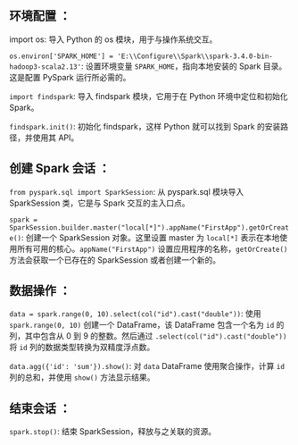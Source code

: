 ## **环境配置** ：

import os: 导入 Python 的 os 模块，用于与操作系统交互。

`os.environ['SPARK_HOME'] = 'E:\\Configure\\Spark\\spark-3.4.0-bin-hadoop3-scala2.13'`: 设置环境变量 `SPARK_HOME`，指向本地安装的 Spark 目录。这是配置 PySpark 运行所必需的。

`import findspark`: 导入 findspark 模块，它用于在 Python 环境中定位和初始化 Spark。

`findspark.init()`: 初始化 findspark，这样 Python 就可以找到 Spark 的安装路径，并使用其 API。

## **创建 Spark 会话** ：

`from pyspark.sql import SparkSession`: 从 pyspark.sql 模块导入 SparkSession 类，它是与 Spark 交互的主入口点。

`spark = SparkSession.builder.master("local[*]").appName("FirstApp").getOrCreate()`: 创建一个 SparkSession 对象。这里设置 master 为 `local[*]` 表示在本地使用所有可用的核心。`appName("FirstApp")` 设置应用程序的名称，`getOrCreate()` 方法会获取一个已存在的 SparkSession 或者创建一个新的。

## **数据操作** ：

`data = spark.range(0, 10).select(col("id").cast("double"))`: 使用 `spark.range(0, 10)` 创建一个 DataFrame，该 DataFrame 包含一个名为 `id` 的列，其中包含从 0 到 9 的整数。然后通过 `.select(col("id").cast("double"))` 将 `id` 列的数据类型转换为双精度浮点数。

`data.agg({'id': 'sum'}).show()`: 对 `data` DataFrame 使用聚合操作，计算 `id` 列的总和，并使用 `show()` 方法显示结果。

## **结束会话** ：

`spark.stop()`: 结束 SparkSession，释放与之关联的资源。
